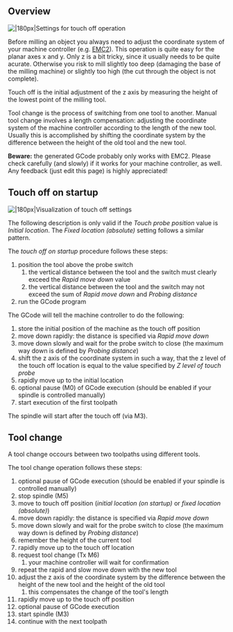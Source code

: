 Overview
--------

![|180px|Settings for touch off
operation](touch_off_settings.png "|180px|Settings for touch off operation")

Before milling an object you always need to adjust the coordinate system
of your machine controller (e.g. [EMC2](http://linuxcnc.org)). This
operation is quite easy for the planar axes x and y. Only z is a bit
tricky, since it usually needs to be quite acurate. Otherwise you risk
to mill slightly too deep (damaging the base of the milling machine) or
slightly too high (the cut through the object is not complete).

Touch off is the initial adjustment of the z axis by measuring the
height of the lowest point of the milling tool.

Tool change is the process of switching from one tool to another. Manual
tool change involves a length compensation: adjusting the coordinate
system of the machine controller according to the length of the new
tool. Usually this is accomplished by shifting the coordinate system by
the difference between the height of the old tool and the new tool.

**Beware:** the generated GCode probably only works with EMC2. Please
check carefully (and slowly) if it works for your machine controller, as
well. Any feedback (just edit this page) is highly appreciated!

Touch off on startup
--------------------

![|180px|Visualization of touch off
settings](touch_off.png "|180px|Visualization of touch off settings")

The following description is only valid if the *Touch probe position*
value is *Initial location*. The *Fixed location (absolute)* setting
follows a similar pattern.

The *touch off on startup* procedure follows these steps:

1.  position the tool above the probe switch
    1.  the vertical distance between the tool and the switch must
        clearly exceed the *Rapid move down* value
    2.  the vertical distance between the tool and the switch may not
        exceed the sum of *Rapid move down* and *Probing distance*
2.  run the GCode program

The GCode will tell the machine controller to do the following:

1.  store the initial position of the machine as the touch off position
2.  move down rapidly: the distance is specified via *Rapid move down*
3.  move down slowly and wait for the probe switch to close (the maximum
    way down is defined by *Probing distance*)
4.  shift the z axis of the coordinate system in such a way, that the z
    level of the touch off location is equal to the value specified by
    *Z level of touch probe*
5.  rapidly move up to the initial location
6.  optional pause (M0) of GCode execution (should be enabled if your
    spindle is controlled manually)
7.  start execution of the first toolpath

The spindle will start after the touch off (via M3).

Tool change
-----------

A tool change occours between two toolpaths using different tools.

The tool change operation follows these steps:

1.  optional pause of GCode execution (should be enabled if your spindle
    is controlled manually)
2.  stop spindle (M5)
3.  move to touch off position (*initial location (on startup)* or
    *fixed location (absolute)*)
4.  move down rapidly: the distance is specified via *Rapid move down*
5.  move down slowly and wait for the probe switch to close (the maximum
    way down is defined by *Probing distance*)
6.  remember the height of the current tool
7.  rapidly move up to the touch off location
8.  request tool change (Tx M6)
    1.  your machine controller will wait for confirmation
9.  repeat the rapid and slow move down with the new tool
10. adjust the z axis of the coordinate system by the difference between
    the height of the new tool and the height of the old tool
    1.  this compensates the change of the tool's length
11. rapidly move up to the touch off position
12. optional pause of GCode execution
13. start spindle (M3)
14. continue with the next toolpath
